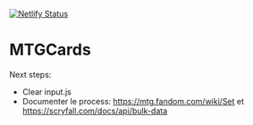 [![Netlify Status](https://api.netlify.com/api/v1/badges/be1a63dc-da68-4ef4-86ed-f55ca96ffce6/deploy-status)](https://app.netlify.com/sites/random-mtg-card-fr/deploys)

# MTGCards

Next steps:
- Clear input.js
- Documenter le process: https://mtg.fandom.com/wiki/Set et https://scryfall.com/docs/api/bulk-data
